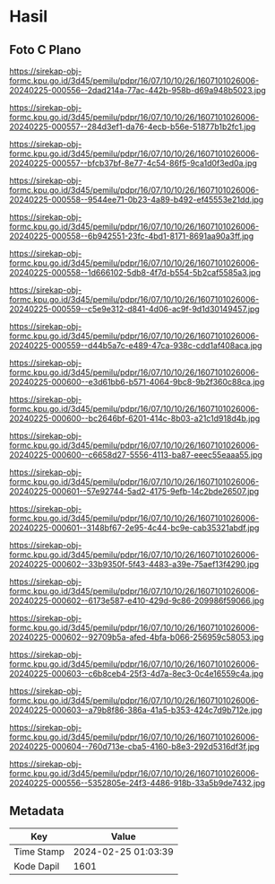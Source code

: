 # Hasil

## Foto C Plano

https://sirekap-obj-formc.kpu.go.id/3d45/pemilu/pdpr/16/07/10/10/26/1607101026006-20240225-000556--2dad214a-77ac-442b-958b-d69a948b5023.jpg

https://sirekap-obj-formc.kpu.go.id/3d45/pemilu/pdpr/16/07/10/10/26/1607101026006-20240225-000557--284d3ef1-da76-4ecb-b56e-51877b1b2fc1.jpg

https://sirekap-obj-formc.kpu.go.id/3d45/pemilu/pdpr/16/07/10/10/26/1607101026006-20240225-000557--bfcb37bf-8e77-4c54-86f5-9ca1d0f3ed0a.jpg

https://sirekap-obj-formc.kpu.go.id/3d45/pemilu/pdpr/16/07/10/10/26/1607101026006-20240225-000558--9544ee71-0b23-4a89-b492-ef45553e21dd.jpg

https://sirekap-obj-formc.kpu.go.id/3d45/pemilu/pdpr/16/07/10/10/26/1607101026006-20240225-000558--6b942551-23fc-4bd1-8171-8691aa90a3ff.jpg

https://sirekap-obj-formc.kpu.go.id/3d45/pemilu/pdpr/16/07/10/10/26/1607101026006-20240225-000558--1d666102-5db8-4f7d-b554-5b2caf5585a3.jpg

https://sirekap-obj-formc.kpu.go.id/3d45/pemilu/pdpr/16/07/10/10/26/1607101026006-20240225-000559--c5e9e312-d841-4d06-ac9f-9d1d30149457.jpg

https://sirekap-obj-formc.kpu.go.id/3d45/pemilu/pdpr/16/07/10/10/26/1607101026006-20240225-000559--d44b5a7c-e489-47ca-938c-cdd1af408aca.jpg

https://sirekap-obj-formc.kpu.go.id/3d45/pemilu/pdpr/16/07/10/10/26/1607101026006-20240225-000600--e3d61bb6-b571-4064-9bc8-9b2f360c88ca.jpg

https://sirekap-obj-formc.kpu.go.id/3d45/pemilu/pdpr/16/07/10/10/26/1607101026006-20240225-000600--bc2646bf-6201-414c-8b03-a21c1d918d4b.jpg

https://sirekap-obj-formc.kpu.go.id/3d45/pemilu/pdpr/16/07/10/10/26/1607101026006-20240225-000600--c6658d27-5556-4113-ba87-eeec55eaaa55.jpg

https://sirekap-obj-formc.kpu.go.id/3d45/pemilu/pdpr/16/07/10/10/26/1607101026006-20240225-000601--57e92744-5ad2-4175-9efb-14c2bde26507.jpg

https://sirekap-obj-formc.kpu.go.id/3d45/pemilu/pdpr/16/07/10/10/26/1607101026006-20240225-000601--3148bf67-2e95-4c44-bc9e-cab35321abdf.jpg

https://sirekap-obj-formc.kpu.go.id/3d45/pemilu/pdpr/16/07/10/10/26/1607101026006-20240225-000602--33b9350f-5f43-4483-a39e-75aef13f4290.jpg

https://sirekap-obj-formc.kpu.go.id/3d45/pemilu/pdpr/16/07/10/10/26/1607101026006-20240225-000602--6173e587-e410-429d-9c86-209986f59066.jpg

https://sirekap-obj-formc.kpu.go.id/3d45/pemilu/pdpr/16/07/10/10/26/1607101026006-20240225-000602--92709b5a-afed-4bfa-b066-256959c58053.jpg

https://sirekap-obj-formc.kpu.go.id/3d45/pemilu/pdpr/16/07/10/10/26/1607101026006-20240225-000603--c6b8ceb4-25f3-4d7a-8ec3-0c4e16559c4a.jpg

https://sirekap-obj-formc.kpu.go.id/3d45/pemilu/pdpr/16/07/10/10/26/1607101026006-20240225-000603--a79b8f86-386a-41a5-b353-424c7d9b712e.jpg

https://sirekap-obj-formc.kpu.go.id/3d45/pemilu/pdpr/16/07/10/10/26/1607101026006-20240225-000604--760d713e-cba5-4160-b8e3-292d5316df3f.jpg

https://sirekap-obj-formc.kpu.go.id/3d45/pemilu/pdpr/16/07/10/10/26/1607101026006-20240225-000556--5352805e-24f3-4486-918b-33a5b9de7432.jpg


## Metadata

| Key        | Value               |
| ---------- | ------------------- |
| Time Stamp | 2024-02-25 01:03:39 |
| Kode Dapil | 1601                |




